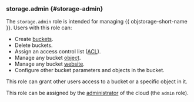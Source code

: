 ### storage.admin {#storage-admin}

The `storage.admin` role is intended for managing {{ objstorage-short-name }}. Users with this role can:

* Create [buckets](../storage/concepts/bucket.md).
* Delete buckets.
* Assign an access control list ([ACL](../storage/concepts/acl.md)).
* Manage any bucket [object](../storage/concepts/object.md).
* Manage any bucket [website](../storage/concepts/hosting.md).
* Configure other bucket parameters and objects in the bucket.

This role can grant other users access to a bucket or a specific object in it.

This role can be assigned by the [administrator](#admin) of the cloud (the `admin` role).